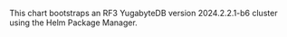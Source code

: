 This chart bootstraps an RF3 YugabyteDB version 2024.2.2.1-b6 cluster using the Helm Package Manager.

